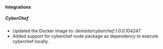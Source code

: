 
#### Integrations

##### CyberChef

- Updated the Docker image to: *demisto/cyberchef:1.0.0.104247*.
- Added support for cyberchef node package as dependency to execute cyberchef locally.

